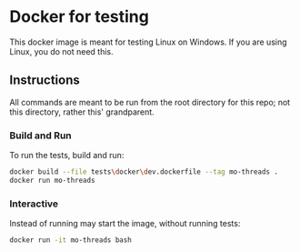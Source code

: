 # Docker for testing

This docker image is meant for testing Linux on Windows. If you are using Linux, you do not need this.

## Instructions

All commands are meant to be run from the root directory for this repo; not this directory, rather this' grandparent.

### Build and Run

To run the tests, build and run:


```bash
docker build --file tests\docker\dev.dockerfile --tag mo-threads .
docker run mo-threads
```

### Interactive

Instead of running may start the image, without running tests:

```bash
docker run -it mo-threads bash
```
